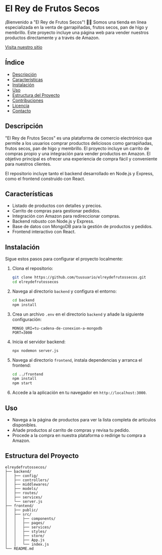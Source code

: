 # El Rey de Frutos Secos

¡Bienvenido a "El Rey de Frutos Secos"! 🥜🍫 Somos una tienda en línea especializada en la venta de garrapiñadas, frutos secos, pan de higo y membrillo. Este proyecto incluye una página web para vender nuestros productos directamente y a través de Amazon.

[Visita nuestro sitio](https://elreydefrutossecos.com)

## Índice

- [Descripción](#descripción)
- [Características](#características)
- [Instalación](#instalación)
- [Uso](#uso)
- [Estructura del Proyecto](#estructura-del-proyecto)
- [Contribuciones](#contribuciones)
- [Licencia](#licencia)
- [Contacto](#contacto)

## Descripción

"El Rey de Frutos Secos" es una plataforma de comercio electrónico que permite a los usuarios comprar productos deliciosos como garrapiñadas, frutos secos, pan de higo y membrillo. El proyecto incluye un carrito de compras propio y una integración para vender productos en Amazon. El objetivo principal es ofrecer una experiencia de compra fácil y conveniente para nuestros clientes.

El repositorio incluye tanto el backend desarrollado en Node.js y Express, como el frontend construido con React.

## Características

- Listado de productos con detalles y precios.
- Carrito de compras para gestionar pedidos.
- Integración con Amazon para redireccionar compras.
- Backend robusto con Node.js y Express.
- Base de datos con MongoDB para la gestión de productos y pedidos.
- Frontend interactivo con React.

## Instalación

Sigue estos pasos para configurar el proyecto localmente:

1. Clona el repositorio:

    ```bash
    git clone https://github.com/tuusuario/elreydefrutossecos.git
    cd elreydefrutossecos
    ```

2. Navega al directorio `backend` y configura el entorno:

    ```bash
    cd backend
    npm install
    ```

3. Crea un archivo `.env` en el directorio `backend` y añade la siguiente configuración:

    ```plaintext
    MONGO_URI=tu-cadena-de-conexion-a-mongodb
    PORT=3000
    ```

4. Inicia el servidor backend:

    ```bash
    npx nodemon server.js
    ```

5. Navega al directorio `frontend`, instala dependencias y arranca el frontend:

    ```bash
    cd ../frontend
    npm install
    npm start
    ```

6. Accede a la aplicación en tu navegador en `http://localhost:3000`.

## Uso

- Navega a la página de productos para ver la lista completa de artículos disponibles.
- Añade productos al carrito de compras y revisa tu pedido.
- Procede a la compra en nuestra plataforma o redirige tu compra a Amazon.

## Estructura del Proyecto

```plaintext
elreydefrutossecos/
├── backend/
│   ├── config/
│   ├── controllers/
│   ├── middlewares/
│   ├── models/
│   ├── routes/
│   ├── services/
│   └── server.js
├── frontend/
│   ├── public/
│   ├── src/
│   │   ├── components/
│   │   ├── pages/
│   │   ├── services/
│   │   ├── styles/
│   │   ├── store/
│   │   ├── App.js
│   │   └── index.js
└── README.md

